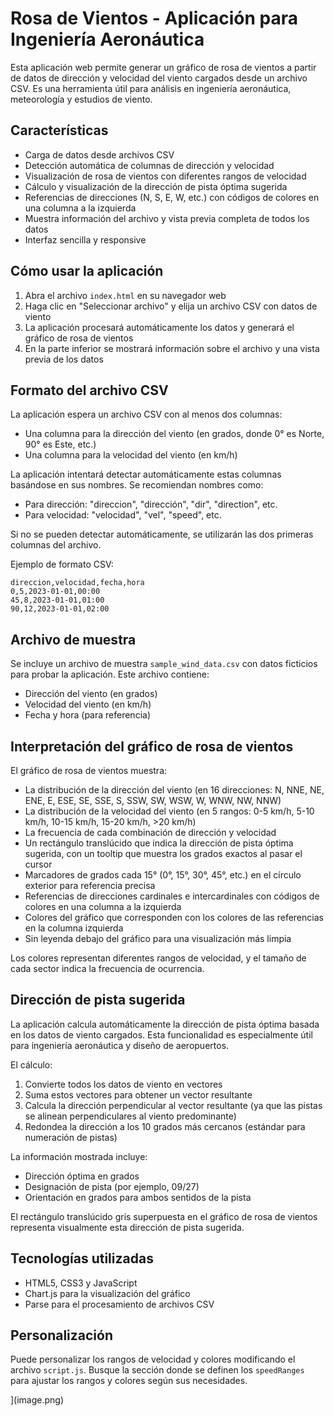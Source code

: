 # Rosa de Vientos - Aplicación para Ingeniería Aeronáutica

Esta aplicación web permite generar un gráfico de rosa de vientos a partir de datos de dirección y velocidad del viento cargados desde un archivo CSV. Es una herramienta útil para análisis en ingeniería aeronáutica, meteorología y estudios de viento.

## Características

- Carga de datos desde archivos CSV
- Detección automática de columnas de dirección y velocidad
- Visualización de rosa de vientos con diferentes rangos de velocidad
- Cálculo y visualización de la dirección de pista óptima sugerida
- Referencias de direcciones (N, S, E, W, etc.) con códigos de colores en una columna a la izquierda
- Muestra información del archivo y vista previa completa de todos los datos
- Interfaz sencilla y responsive

## Cómo usar la aplicación

1. Abra el archivo `index.html` en su navegador web
2. Haga clic en "Seleccionar archivo" y elija un archivo CSV con datos de viento
3. La aplicación procesará automáticamente los datos y generará el gráfico de rosa de vientos
4. En la parte inferior se mostrará información sobre el archivo y una vista previa de los datos

## Formato del archivo CSV

La aplicación espera un archivo CSV con al menos dos columnas:

- Una columna para la dirección del viento (en grados, donde 0° es Norte, 90° es Este, etc.)
- Una columna para la velocidad del viento (en km/h)

La aplicación intentará detectar automáticamente estas columnas basándose en sus nombres. Se recomiendan nombres como:

- Para dirección: "direccion", "dirección", "dir", "direction", etc.
- Para velocidad: "velocidad", "vel", "speed", etc.

Si no se pueden detectar automáticamente, se utilizarán las dos primeras columnas del archivo.

Ejemplo de formato CSV:
```
direccion,velocidad,fecha,hora
0,5,2023-01-01,00:00
45,8,2023-01-01,01:00
90,12,2023-01-01,02:00
```

## Archivo de muestra

Se incluye un archivo de muestra `sample_wind_data.csv` con datos ficticios para probar la aplicación. Este archivo contiene:

- Dirección del viento (en grados)
- Velocidad del viento (en km/h)
- Fecha y hora (para referencia)

## Interpretación del gráfico de rosa de vientos

El gráfico de rosa de vientos muestra:

- La distribución de la dirección del viento (en 16 direcciones: N, NNE, NE, ENE, E, ESE, SE, SSE, S, SSW, SW, WSW, W, WNW, NW, NNW)
- La distribución de la velocidad del viento (en 5 rangos: 0-5 km/h, 5-10 km/h, 10-15 km/h, 15-20 km/h, >20 km/h)
- La frecuencia de cada combinación de dirección y velocidad
- Un rectángulo translúcido que indica la dirección de pista óptima sugerida, con un tooltip que muestra los grados exactos al pasar el cursor
- Marcadores de grados cada 15° (0°, 15°, 30°, 45°, etc.) en el círculo exterior para referencia precisa
- Referencias de direcciones cardinales e intercardinales con códigos de colores en una columna a la izquierda
- Colores del gráfico que corresponden con los colores de las referencias en la columna izquierda
- Sin leyenda debajo del gráfico para una visualización más limpia

Los colores representan diferentes rangos de velocidad, y el tamaño de cada sector indica la frecuencia de ocurrencia.

## Dirección de pista sugerida

La aplicación calcula automáticamente la dirección de pista óptima basada en los datos de viento cargados. Esta funcionalidad es especialmente útil para ingeniería aeronáutica y diseño de aeropuertos.

El cálculo:
1. Convierte todos los datos de viento en vectores
2. Suma estos vectores para obtener un vector resultante
3. Calcula la dirección perpendicular al vector resultante (ya que las pistas se alinean perpendiculares al viento predominante)
4. Redondea la dirección a los 10 grados más cercanos (estándar para numeración de pistas)

La información mostrada incluye:
- Dirección óptima en grados
- Designación de pista (por ejemplo, 09/27)
- Orientación en grados para ambos sentidos de la pista

El rectángulo translúcido gris superpuesta en el gráfico de rosa de vientos representa visualmente esta dirección de pista sugerida.

## Tecnologías utilizadas

- HTML5, CSS3 y JavaScript
- Chart.js para la visualización del gráfico
- Parse para el procesamiento de archivos CSV

## Personalización

Puede personalizar los rangos de velocidad y colores modificando el archivo `script.js`. Busque la sección donde se definen los `speedRanges` para ajustar los rangos y colores según sus necesidades.

](image.png)